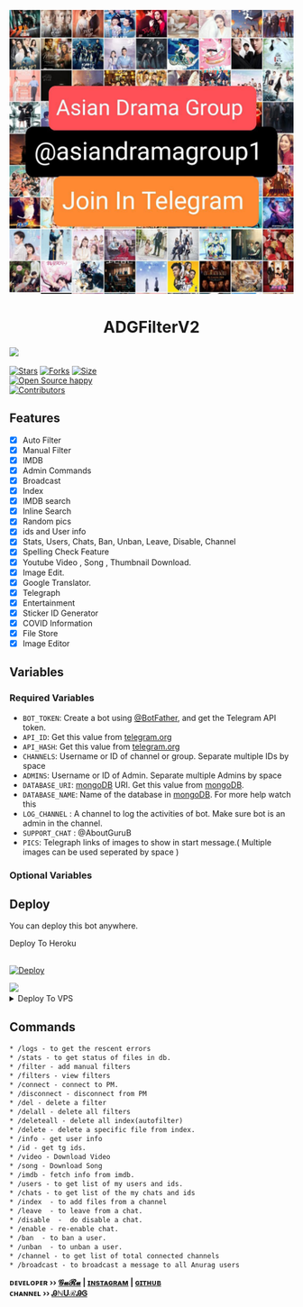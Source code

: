 <p align="center">
  <img src="assets/anurag.png" alt="ADGFilterV2">
</p>
<h1 align="center">
  <b>ADGFilterV2</b>
</h1>

<a href="https://youtube.com/channel/UCqts9WhhlioK3RB9XQQzoAg">
  <img src="https://img.shields.io/badge/𝚂𝚄𝙱𝚂𝙲𝚁𝙸𝙱𝙴-black?logo=youtube" width="150">


[![Stars](https://img.shields.io/github/stars/AM-ROBOTS/Anurag-Extra-Features?style=flat-square&color=green)](https://github.com/AM-ROBOTS/Anurag-Extra-Features/stargazers)
[![Forks](https://img.shields.io/github/forks/AM-ROBOTS/Anurag-Extra-Features?style=flat-square&color=blue)](https://github.com/AM-ROBOTS/Anurag-Extra-Features/fork)
[![Size](https://img.shields.io/github/repo-size/AM-ROBOTS/Anurag-Extra-Features?style=flat-square&color=red)](https://github.com/AM-ROBOTS/Anurag-Extra-Features)   
[![Open Source happy ](https://badges.frapsoft.com/os/v2/open-source.svg?v=103)](https://github.com/AM-ROBOTS/Anurag-Extra-Features)   
[![Contributors](https://img.shields.io/github/contributors/AM-ROBOTS/Anurag-Extra-Features?style=flat-square&color=green)](https://github.com/AM-ROBOTS/Anurag-Extra-Features/graphs/contributors)
## Features

- [x] Auto Filter
- [x] Manual Filter
- [x] IMDB
- [x] Admin Commands
- [x] Broadcast
- [x] Index
- [x] IMDB search
- [x] Inline Search
- [x] Random pics
- [x] ids and User info 
- [x] Stats, Users, Chats, Ban, Unban, Leave, Disable, Channel
- [x] Spelling Check Feature
- [x] Youtube Video , Song , Thumbnail Download.
- [x] Image Edit.
- [x] Google Translator.
- [x] Telegraph
- [x] Entertainment
- [x] Sticker ID Generator
- [x] COVID Information
- [x] File Store
- [X] Image Editor

## Variables

### Required Variables
* `BOT_TOKEN`: Create a bot using [@BotFather](https://telegram.dog/BotFather), and get the Telegram API token.
* `API_ID`: Get this value from [telegram.org](https://my.telegram.org/apps)
* `API_HASH`: Get this value from [telegram.org](https://my.telegram.org/apps)
* `CHANNELS`: Username or ID of channel or group. Separate multiple IDs by space
* `ADMINS`: Username or ID of Admin. Separate multiple Admins by space
* `DATABASE_URI`: [mongoDB](https://www.mongodb.com) URI. Get this value from [mongoDB](https://www.mongodb.com).
* `DATABASE_NAME`: Name of the database in [mongoDB](https://www.mongodb.com). For more help watch this 
* `LOG_CHANNEL` : A channel to log the activities of bot. Make sure bot is an admin in the channel.
* `SUPPORT_CHAT` : @AboutGuruB
* `PICS`: Telegraph links of images to show in start message.( Multiple images can be used seperated by space )
### Optional Variables

## Deploy
You can deploy this bot anywhere.


<summary>Deploy To Heroku</summary>
<br>
<p>
<a href="https://heroku.com/deploy?template=https://github.com/scrooge001/ADGFilterV2">
  <img src="https://www.herokucdn.com/deploy/button.svg" alt="Deploy">
</a>
</p>

<a href="https://youtube.com/channel/UCqts9WhhlioK3RB9XQQzoAg">
  <img src="https://img.shields.io/badge/How%20to-Deploy-red?logo=youtube" width="147">
</a><br>

<details><summary>Deploy To VPS</summary>
<p>
<pre>
git clone https://github.com/AM-ROBOTS/Anurag-Extra-Features
# Install Packages
pip3 install -r requirements.txt
Edit info.py with variables as given below then run bot
python3 bot.py
</pre>
</p>
</details>


## Commands
```
* /logs - to get the rescent errors
* /stats - to get status of files in db.
* /filter - add manual filters
* /filters - view filters
* /connect - connect to PM.
* /disconnect - disconnect from PM
* /del - delete a filter
* /delall - delete all filters
* /deleteall - delete all index(autofilter)
* /delete - delete a specific file from index.
* /info - get user info
* /id - get tg ids.
* /video - Download Video
* /song - Download Song
* /imdb - fetch info from imdb.
* /users - to get list of my users and ids.
* /chats - to get list of the my chats and ids 
* /index  - to add files from a channel
* /leave  - to leave from a chat.
* /disable  -  do disable a chat.
* /enable - re-enable chat.
* /ban  - to ban a user.
* /unban  - to unban a user.
* /channel - to get list of total connected channels
* /broadcast - to broadcast a message to all Anurag users
```

<b>ᴅᴇᴠᴇʟᴏᴘᴇʀ ›› [𝓖𝓾𝓡𝓾](https://telegram.dog/sources_cods) | [ɪɴsᴛᴀɢʀᴀᴍ](https://www.instagram.com/anuragmaheshwari_official/) | [ɢɪᴛʜᴜʙ](GitHub.com/8769ANURAG)</b>                                                                                                                                                                                    
<b>ᴄʜᴀɴɴᴇʟ ›› [ᎯℕUℛᎯᎶ](https://t.me/MOVIES_ZILAA)</b>
